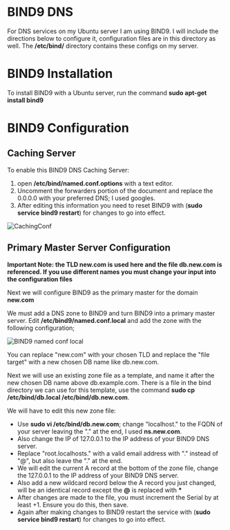 # BIND9 DNS
For DNS services on my Ubuntu server I am using BIND9. I will include the directions below to configure it, configuration files are in this directory as well. The **/etc/bind/** directory contains these configs on my server.

# BIND9 Installation
To install BIND9 with a Ubuntu server, run the command **sudo apt-get install bind9** 

# BIND9 Configuration
## Caching Server
To enable this BIND9 DNS Caching Server:
1. open **/etc/bind/named.conf.options** with a text editor. 
2. Uncomment the forwarders portion of the document and replace the 0.0.0.0 with your preferred DNS; I used googles. 
3. After editing this information you need to reset BIND9 with (**sudo service bind9 restart**) for changes to go into effect.

![CachingConf](https://user-images.githubusercontent.com/73307402/97124794-45a09700-1710-11eb-8e76-8fc444de2bb2.PNG)

## Primary Master Server Configuration
**Important Note: the TLD new.com is used here and the file db.new.com is referenced. If you use different names you must change your input into the configuration files**


Next we will configure BIND9 as the primary master for the domain **new.com**

We must add a DNS zone to BIND9 and turn BIND9 into a primary master server. Edit **/etc/bind9/named.conf.local** and add the zone with the following configuration;

![BIND9 named conf local](https://user-images.githubusercontent.com/73307402/97170462-7f05f080-176a-11eb-85bb-f6f765d72c02.PNG)

You can replace "new.com" with your chosen TLD and replace the "file target" with a new chosen DB name like db.new.com.

Next we will use an existing zone file as a template, and name it after the new chosen DB name above db.example.com. There is a file in the bind directory we can use for this template, use the command **sudo cp /etc/bind/db.local /etc/bind/db.new.com**.

We will have to edit this new zone file: 
- Use **sudo vi /etc/bind/db.new.com**; change "localhost." to the FQDN of your server leaving the "." at the end, I used **ns.new.com**.
- Also change the IP of 127.0.0.1 to the IP address of your BIND9 DNS server. 
- Replace "root.localhosts." with a valid email address with "." instead of "@", but also leave the "." at the end.
- We will edit the current A record at the bottom of the zone file, change the 127.0.0.1 to the IP address of your BIND9 DNS server.
- Also add a new wildcard record below the A record you just changed, will be an identical record except the **@** is replaced with __*__
- After changes are made to the file, you must increment the Serial by at least +1. Ensure you do this, then save.
- Again after making changes to BIND9 restart the service with (**sudo service bind9 restart**) for changes to go into effect.
